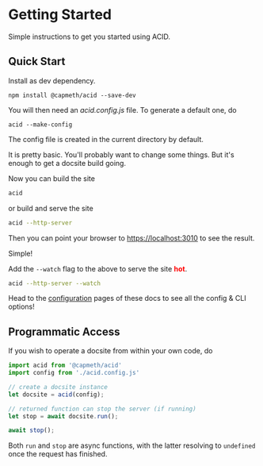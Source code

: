 
# Getting Started

Simple instructions to get you started using ACID.


## Quick Start

Install as dev dependency.

```shell
npm install @capmeth/acid --save-dev
```

You will then need an *acid.config.js* file.  To generate a default one, do

```shell
acid --make-config
```

The config file is created in the current directory by default.

It is pretty basic.  You'll probably want to change some things.  But it's enough to get a docsite build going.

Now you can build the site

```bash
acid
```

or build and serve the site

```bash
acid --http-server
```

Then you can point your browser to <https://localhost:3010> to see the result.

Simple!

Add the `--watch` flag to the above to serve the site <b style="color:red">hot</b>.

```bash
acid --http-server --watch
```

Head to the [configuration](section/configure) pages of these docs to see all the config & CLI options!


## Programmatic Access

If you wish to operate a docsite from within your own code, do

```js
import acid from '@capmeth/acid'
import config from './acid.config.js'

// create a docsite instance
let docsite = acid(config);

// returned function can stop the server (if running)
let stop = await docsite.run();

await stop();
```

Both `run` and `stop` are async functions, with the latter resolving to `undefined` once the request has finished.
